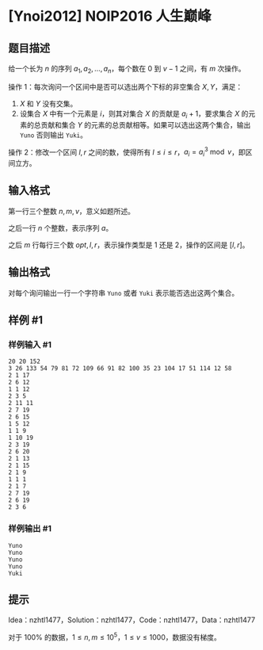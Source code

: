 # [Ynoi2012] NOIP2016 人生巅峰

## 题目描述

给一个长为 $n$ 的序列 $a_1,a_2,\ldots,a_n$，每个数在 $0$ 到 $v - 1$ 之间，有 $m$ 次操作。

操作 $1$：每次询问一个区间中是否可以选出两个下标的非空集合 $X,Y$，满足：

1. $X$ 和 $Y$ 没有交集。
2. 设集合 $X$ 中有一个元素是 $i$，则其对集合 $X$ 的贡献是 $a_i + 1$，要求集合 $X$ 的元素的总贡献和集合 $Y$ 的元素的总贡献相等。如果可以选出这两个集合，输出 `Yuno` 否则输出 `Yuki`。

操作 $2$：修改一个区间 $l,r$ 之间的数，使得所有 $l\leq i\leq r$，$a_i = a_i^3 \bmod v$，即区间立方。

## 输入格式

第一行三个整数 $n , m , v$，意义如题所述。

之后一行 $n$ 个整数，表示序列 $a$。

之后 $m$ 行每行三个数 $opt , l , r$，表示操作类型是 $1$ 还是 $2$，操作的区间是 $[l , r]$。

## 输出格式

对每个询问输出一行一个字符串 `Yuno` 或者 `Yuki` 表示能否选出这两个集合。

## 样例 #1

### 样例输入 #1
```
20 20 152
3 26 133 54 79 81 72 109 66 91 82 100 35 23 104 17 51 114 12 58
2 1 17
2 6 12
1 1 12
2 3 5
2 11 11
2 7 19
2 6 15
1 5 12
1 1 9
1 10 19
2 3 19
2 6 20
2 1 13
2 1 15
2 1 9
1 1 1
2 1 7
2 7 19
2 6 19
2 3 6
```

### 样例输出 #1

```
Yuno
Yuno
Yuno
Yuno
Yuki
```

## 提示

Idea：nzhtl1477，Solution：nzhtl1477，Code：nzhtl1477，Data：nzhtl1477

对于 $100\%$ 的数据，$1\leq n , m\leq 10^5$，$1\leq v\leq 1000$，数据没有梯度。
